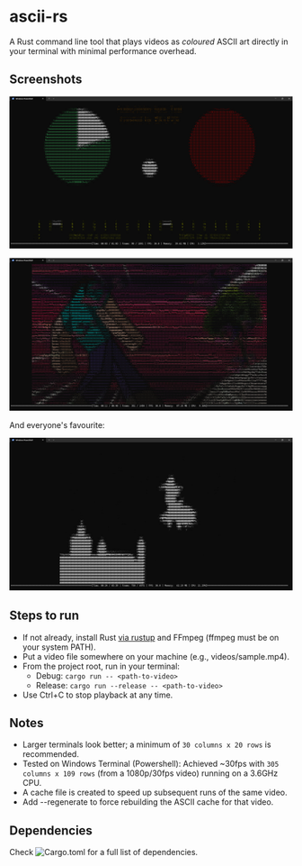 ﻿# ascii-rs

A Rust command line tool that plays videos as _coloured_ ASCII art directly in your terminal with minimal performance overhead.

## Screenshots

![sync_test.png](img/sync_test.png)

![steve.png](img/steve.png)

And everyone's favourite:

![bad_apple.png](img/bad_apple.png)

## Steps to run

-   If not already, install Rust [via rustup](https://rustup.rs) and FFmpeg (ffmpeg must be on your system PATH).
-   Put a video file somewhere on your machine (e.g., videos/sample.mp4).
-   From the project root, run in your terminal:
    -   Debug: `cargo run -- <path-to-video>`
    -   Release: `cargo run --release -- <path-to-video>`
-   Use Ctrl+C to stop playback at any time.

## Notes

-   Larger terminals look better; a minimum of `30 columns x 20 rows` is recommended.
-   Tested on Windows Terminal (Powershell): Achieved ~30fps with `305 columns x 109 rows` (from a 1080p/30fps video) running on a 3.6GHz CPU.
-   A cache file is created to speed up subsequent runs of the same video.
-   Add --regenerate to force rebuilding the ASCII cache for that video.

## Dependencies

Check ![Cargo.toml](./Cargo.toml) for a full list of dependencies.
